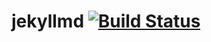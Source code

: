 # jekyllmd [![Build Status](https://travis-ci.org/olzaragoza/jekyllmd.svg?branch=sp3-gh-pages)](https://travis-ci.org/olzaragoza/jekyllmd)
